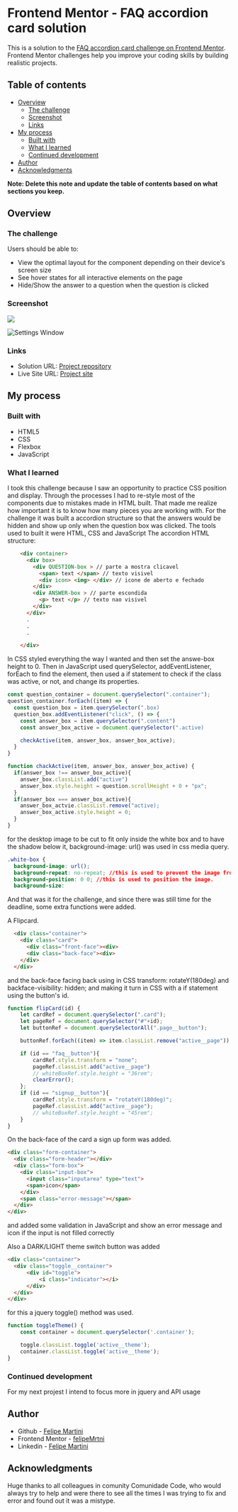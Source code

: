 # Frontend Mentor - FAQ accordion card solution

This is a solution to the [FAQ accordion card challenge on Frontend Mentor](https://www.frontendmentor.io/challenges/faq-accordion-card-XlyjD0Oam). Frontend Mentor challenges help you improve your coding skills by building realistic projects. 

## Table of contents

- [Overview](#overview)
  - [The challenge](#the-challenge)
  - [Screenshot](#screenshot)
  - [Links](#links)
- [My process](#my-process)
  - [Built with](#built-with)
  - [What I learned](#what-i-learned)
  - [Continued development](#continued-development)
- [Author](#author)
- [Acknowledgments](#acknowledgments)

**Note: Delete this note and update the table of contents based on what sections you keep.**

## Overview

### The challenge

Users should be able to:

- View the optimal layout for the component depending on their device's screen size
- See hover states for all interactive elements on the page
- Hide/Show the answer to a question when the question is clicked

### Screenshot

![](C:\Users\felip\Desktop\challenges\challenge2\frontEndMentorChallenge2\challenge2_desktop.jpg)

![Settings Window](https://raw.github.com/felipeMrtni/front/master/Screenshots/Settings.png)

### Links

- Solution URL: [Project repository](https://github.com/felipeMrtni/frontEndMentorChallenge2.git)
- Live Site URL: [Project site](https://felipemrtni.github.io/frontEndMentorChallenge2/)

## My process

### Built with

- HTML5
- CSS
- Flexbox
- JavaScript

### What I learned

  I took this challenge because I saw an opportunity to practice CSS position and display. Through the processes I had to re-style most of the components due to mistakes made in HTML built. That made me realize how important it is to know how many pieces you are working with.
  For the challenge it was built a accordion structure so that the answers would be hidden and show up only when the question box was clicked. The tools used to built it were HTML, CSS and JavaScript
  The accordion HTML structure:
  ```html
      <div container>
        <div box>
          <div QUESTION-box > // parte a mostra clicavel
            <span> text </span> // texto visivel
            <div icon> <img> </div> // icone de aberto e fechado
          </div>
          <div ANSWER-box > // parte escondida
            <p> text </p> // texto nao visivel 
          </div>
        </div>
        .
        .
        .

      </div>
```

In CSS styled everything the way I wanted and then set the answe-box height to 0.
Then in JavaScript used querySelector, addEventListener, forEach to find the element, then used a if statement to check if the class was active, or not, and change its properties.
    
```js
const question_container = document.querySelector(".container");	
question_container.forEach((item) => {
  const question_box = item.querySelector(".box)
  question_box.addEventListener("click", () => {
    const answer_box = item.querySelector(".content")
    const answer_box_active = document.querySelector(".active)

    checkActive(item, answer_box, answer_box_active);
  }
} 

function chackActive(item, answer_box, answer_box_active) {
  if(answer_box !== answer_box_active){
    answer_box.classList.add("active")
    answer_box.style.height = question.scrollHeight + 0 + "px";
  }
  if(answer_box === answer_box_active){
    answer_box_actvie.classList.remove("active);
    answer_box_active.style.height = 0;
  }
}
```

for the desktop image to be cut to fit only inside the white box and to have the shadow below it, background-image: url() was used in css media query.
```css
.white-box {
  background-image: url();
  background-repeat: no-repeat; //this is used to prevent the image from repeating it self to fit the space.
  background-position: 0 0; //this is used to position the image.
  background-size:
```

And that was it for the challenge, and since there was still time for the deadline, some extra functions were added.

A Flipcard.
```html
  <div class="container">
    <div class="card">
      <div class="front-face"><div>
      <div class="back-face"><div>
    </div>
  </div>
```
and the back-face facing back using in CSS transform: rotateY(180deg) and backface-visibility: hidden;
and making it turn in CSS with a if statement using the button's id.
```js
function flipCard(id) {
    let cardRef = document.querySelector(".card");
    let pageRef = document.querySelector("#"+id);
    let buttonRef = document.querySelectorAll(".page__button");

    buttonRef.forEach((item) => item.classList.remove("active__page")); //to clear any changes that happened before.

    if (id == "faq__button"){
        cardRef.style.transform = "none";
        pageRef.classList.add("active__page")
        // whiteBoxRef.style.height = "36rem";
        clearError();
    };
    if (id == "signup__button"){
        cardRef.style.transform = "rotateY(180deg)";
        pageRef.classList.add("active__page");
        // whiteBoxRef.style.height = "45rem";
    }
}
```

On the back-face of the card a sign up form was added.
```html
<div class="form-container">
  <div class="form-header"></div>
  <div class="form-box">
    <div class="input-box">
      <input class="inputarea" type="text">
      <span>icon</span>
    </div>
    <span class="error-message"></span>
  </div>
</div>
```
and added some validation in JavaScript and show an error message and icon if the input is not filled correctly

Also a DARK/LIGHT theme switch button was added
```html
<div class="container">
  <div class="toggle__container">
      <div id="toggle">
          <i class="indicator"></i>
      </div>
  </div>
</div>
```

for this a jquery toggle() method was used.
```js
function toggleTheme() {
    const container = document.querySelector('.container');

    toggle.classList.toggle('active__theme');
    container.classList.toggle('active__theme');
}
```

### Continued development

For my next projest I intend to focus more in jquery and API usage

## Author

- Github - [Felipe Martini](https://github.com/felipeMrtni)
- Frontend Mentor - [felipeMrtni](https://www.frontendmentor.io/profile/felipeMrtni)
- Linkedin - [Felipe Martini](https://www.linkedin.com/in/felipe-campana-martini/)

## Acknowledgments

Huge thanks to all colleagues in comunity Comunidade Code, who would always try to help and were there to see all the times I was trying to fix and error and found out it was a mistype.
